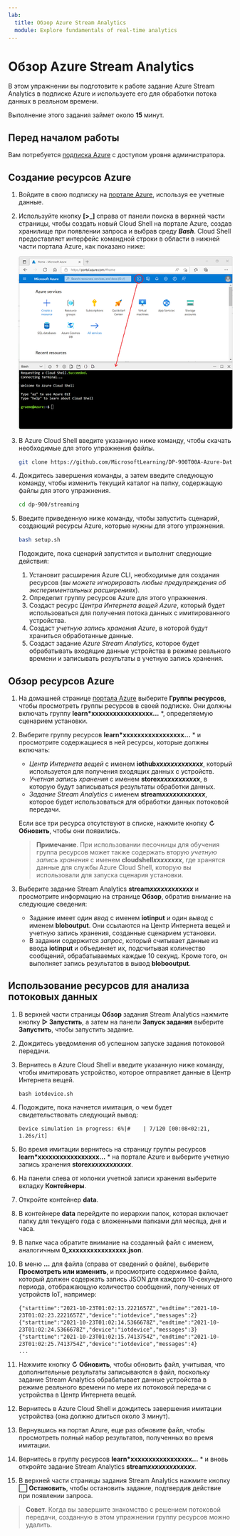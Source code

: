 ```yaml
---
lab:
  title: Обзор Azure Stream Analytics
  module: Explore fundamentals of real-time analytics
---
```


# <a name="explore-azure-stream-analytics"></a>Обзор Azure Stream Analytics

В этом упражнении вы подготовите к работе задание Azure Stream Analytics в подписке Azure и используете его для обработки потока данных в реальном времени.

Выполнение этого задания займет около **15** минут.

## <a name="before-you-start"></a>Перед началом работы

Вам потребуется [подписка Azure](https://azure.microsoft.com/free) с доступом уровня администратора.

## <a name="create-azure-resources"></a>Создание ресурсов Azure

1. Войдите в свою подписку на [портале Azure](https://portal.azure.com), используя ее учетные данные.

1. Используйте кнопку **[\>_]** справа от панели поиска в верхней части страницы, чтобы создать новый Cloud Shell на портале Azure, создав хранилище при появлении запроса и выбрав среду ***Bash***. Cloud Shell предоставляет интерфейс командной строки в области в нижней части портала Azure, как показано ниже:

    ![Портал Azure с областью Cloud Shell](./images/cloud-shell.png)

1. В Azure Cloud Shell введите указанную ниже команду, чтобы скачать необходимые для этого упражнения файлы.

    ```bash
    git clone https://github.com/MicrosoftLearning/DP-900T00A-Azure-Data-Fundamentals dp-900
    ```

1. Дождитесь завершения команды, а затем введите следующую команду, чтобы изменить текущий каталог на папку, содержащую файлы для этого упражнения.

    ```bash
    cd dp-900/streaming
    ```

1. Введите приведенную ниже команду, чтобы запустить сценарий, создающий ресурсы Azure, которые нужны для этого упражнения.

    ```bash
    bash setup.sh
    ```

    Подождите, пока сценарий запустится и выполнит следующие действия:

    1. Установит расширения Azure CLI, необходимые для создания ресурсов (*вы можете игнорировать любые предупреждения об экспериментальных расширениях*).
    1. Определит группу ресурсов Azure для этого упражнения.
    1. Создаст ресурс *Центра Интернета вещей Azure*, который будет использоваться для получения потока данных с имитированного устройства.
    1. Создаст *учетную запись хранения Azure*, в которой будут храниться обработанные данные.
    1. Создаст задание *Azure Stream Analytics*, которое будет обрабатывать входящие данные устройства в режиме реального времени и записывать результаты в учетную запись хранения.

## <a name="explore-the-azure-resources"></a>Обзор ресурсов Azure

1. На домашней странице [портала Azure](https://portal.azure.com?azure-portal=true) выберите **Группы ресурсов**, чтобы просмотреть группы ресурсов в своей подписке. Они должны включать группу **learn*xxxxxxxxxxxxxxxxx…** *, определяемую сценарием установки.
2. Выберите группу ресурсов **learn*xxxxxxxxxxxxxxxxx…** * и просмотрите содержащиеся в ней ресурсы, которые должны включать:
    - *Центр Интернета вещей* с именем **iothub*xxxxxxxxxxxxx***, который используется для получения входящих данных с устройств.
    - *Учетная запись хранения* с именем **store*xxxxxxxxxxxx***, в которую будут записываться результаты обработки данных.
    - *Задание Stream Analytics* с именем **stream*xxxxxxxxxxxx***, которое будет использоваться для обработки данных потоковой передачи.

    Если все три ресурса отсутствуют в списке, нажмите кнопку **&#8635; Обновить**, чтобы они появились.

    > **Примечание**. При использовании песочницы для обучения группа ресурсов может также содержать вторую *учетную запись хранения* с именем **cloudshell*xxxxxxxx***, где хранятся данные для службы Azure Cloud Shell, которую вы использовали для запуска сценария установки.

3. Выберите задание Stream Analytics **stream*xxxxxxxxxxxx*** и просмотрите информацию на странице **Обзор**, обратив внимание на следующие сведения:
    - Задание имеет один *ввод* с именем **iotinput** и один *вывод* с именем **bloboutput**. Они ссылаются на Центр Интернета вещей и учетную запись хранения, созданные сценарием установки.
    - В задании содержится *запрос*, который считывает данные из ввода **iotinput** и объединяет их, подсчитывая количество сообщений, обрабатываемых каждые 10 секунд. Кроме того, он выполняет запись результатов в вывод **blobooutput**.

## <a name="use-the-resources-to-analyze-streaming-data"></a>Использование ресурсов для анализа потоковых данных

1. В верхней части страницы **Обзор** задания Stream Analytics нажмите кнопку **&#9655; Запустить**, а затем на панели **Запуск задания** выберите **Запустить**, чтобы запустить задание.
2. Дождитесь уведомления об успешном запуске задания потоковой передачи.
3. Вернитесь в Azure Cloud Shell и введите указанную ниже команду, чтобы имитировать устройство, которое отправляет данные в Центр Интернета вещей.

    ```
    bash iotdevice.sh
    ```

4. Подождите, пока начнется имитация, о чем будет свидетельствовать следующий вывод:

    ```
    Device simulation in progress: 6%|#    | 7/120 [00:08<02:21, 1.26s/it]
    ```

5. Во время имитации вернитесь на страницу группы ресурсов **learn*xxxxxxxxxxxxxxxxx…** * на портале Azure и выберите учетную запись хранения **store*xxxxxxxxxxxx***.
6. На панели слева от колонки учетной записи хранения выберите вкладку **Контейнеры**.
7. Откройте контейнер **data**.
8. В контейнере **data** перейдите по иерархии папок, которая включает папку для текущего года с вложенными папками для месяца, дня и часа.
9. В папке часа обратите внимание на созданный файл с именем, аналогичным **0_xxxxxxxxxxxxxxxx.json**.
10. В меню **…** для файла (справа от сведений о файле), выберите **Просмотреть или изменить**, и просмотрите содержимое файла, который должен содержать запись JSON для каждого 10-секундного периода, отображающую количество сообщений, полученных от устройств IoT, например:

    ```
    {"starttime":"2021-10-23T01:02:13.2221657Z","endtime":"2021-10-23T01:02:23.2221657Z","device":"iotdevice","messages":2}
    {"starttime":"2021-10-23T01:02:14.5366678Z","endtime":"2021-10-23T01:02:24.5366678Z","device":"iotdevice","messages":3}
    {"starttime":"2021-10-23T01:02:15.7413754Z","endtime":"2021-10-23T01:02:25.7413754Z","device":"iotdevice","messages":4}
    ...
    ```

11. Нажмите кнопку **&#8635; Обновить**, чтобы обновить файл, учитывая, что дополнительные результаты записываются в файл, поскольку задание Stream Analytics обрабатывает данные устройства в режиме реального времени по мере их потоковой передачи с устройства в Центр Интернета вещей.
12. Вернитесь в Azure Cloud Shell и дождитесь завершения имитации устройства (она должно длиться около 3 минут).
13. Вернувшись на портал Azure, еще раз обновите файл, чтобы просмотреть полный набор результатов, полученных во время имитации.
14. Вернитесь в группу ресурсов **learn*xxxxxxxxxxxxxxxxx…** * и вновь откройте задание Stream Analytics **stream*xxxxxxxxxxxxx***.
15. В верхней части страницы задания Stream Analytics нажмите кнопку **&#11036; Остановить**, чтобы остановить задание, подтвердив действие при появлении запроса.

> **Совет**. Когда вы завершите знакомство с решением потоковой передачи, созданную в этом упражнении группу ресурсов можно удалить.
